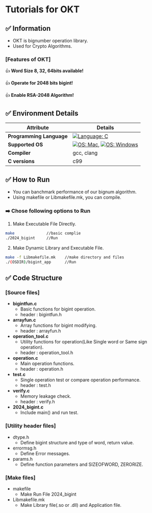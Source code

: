 # Tutorials for OKT

## ✅ Information
- OKT is bignumber operation library.
- Used for Crypto Algorithms.

### [Features of OKT]
  
  👍 **Word Size 8, 32, 64bits available!**
  
  👍 **Operate for 2048 bits bigint!**
   
  👍 **Enable RSA-2048 Algorithm!**

## ✅ Environment Details

| **Attribute**         | **Details**               |
|------------------------|--------------------------|
| **Programming Language** |[![Language: C](https://img.shields.io/badge/Language-C-blue)](https://en.wikipedia.org/wiki/C_(programming_language))|
| **Supported OS**       | [![OS: Mac](https://img.shields.io/badge/OS-MacOS-brightgreen)](https://www.apple.com/macos/), [![OS: Windows](https://img.shields.io/badge/OS-Windows-blue)](https://www.microsoft.com/windows)|
| **Compiler**           | gcc, clang               |
| **C versions**         | c99                      |

## ✅ How to Run
- You can banchmark performance of our bignum algorithm.
- Using makefile or Libmakefile.mk, you can compile.
  
 ### ➡️ Chose following options to Run

1. Make Executable File Directly.
```bash
make              //basic complie
./2024_bigint     //Run   
```

2. Make Dynamic Library and Executable File.
```bash
make -f Libmakefile.mk    //make directory and files
./(OSDIR)/bigint_app      //Run
```

## ✅ Code Structure
### [Source files]
- **bigintfun.c**
   - Basic functions for bigint operation.
   - header : bigintfun.h
- **arrayfun.c**
   - Array functions for bigint modifying.
   - header : arrayfun.h
- **operation_tool.c**
   - Utility functions for operation(Like Single word or Same sign operation).
   - header : operation_tool.h
- **operation.c**
   - Main operation functions.
   - header : operation.h
- **test.c**
   - Single operation test or compare operation performance.
   - header : test.h
- **verify.c**
   - Memory leakage check.
   - header : verify.h
- **2024_bigint.c**
   - Include main() and run test.
### [Utility header files]
 - dtype.h
   - Define bigint structure and type of word, return value.
- errormsg.h
   - Define Error messages.
- params.h
   - Define function parameters and SIZEOFWORD, ZERORIZE.
### [Make files]
- makefile
   - Make Run File 2024_bigint
- Libmakefile.mk
   - Make Library file(.so or .dll) and Application file.
